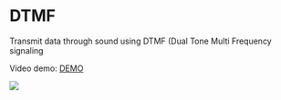 # DTMF
Transmit data through sound using DTMF (Dual Tone Multi Frequency signaling

Video demo:
[DEMO ](https://www.youtube.com/watch?v=vwQVmNnWa4s)

![](https://user-images.githubusercontent.com/20016033/34468682-cf381b6e-ef40-11e7-924f-c2539cbfe28d.PNG?raw=true "")
